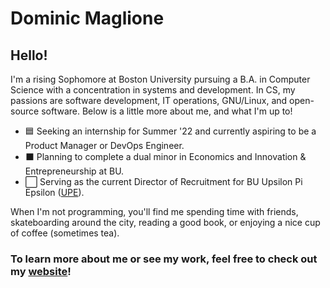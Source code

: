 # Dominic Maglione #

## Hello!
I'm a rising Sophomore at Boston University pursuing a B.A. in Computer Science with a concentration in systems and development. In CS, my passions are software development, IT operations, GNU/Linux, and open-source software. Below is a little more about me, and what I'm up to!

* 🟦 Seeking an internship for Summer '22 and currently aspiring to be a Product Manager or DevOps Engineer.
* ⬛️ Planning to complete a dual minor in Economics and Innovation & Entrepreneurship at BU.
* ⬜️ Serving as the current Director of Recruitment for BU Upsilon Pi Epsilon ([UPE](https://upe.bu.edu/)).

When I'm not programming, you'll find me spending time with friends, skateboarding around the city, reading a good book, or enjoying a nice cup of coffee (sometimes tea). 

### To learn more about me or see my work, feel free to check out my [website](https://dcmaglione.com)! ###
